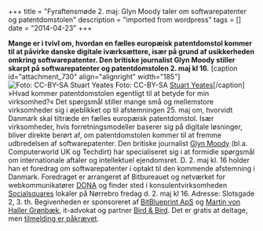 +++
title = "Fyraftensmøde 2. maj: Glyn Moody taler om softwarepatenter og patentdomstolen"
description = "imported from wordpress"
tags = []
date = "2014-04-23"
+++

**Mange er i tvivl om, hvordan en fælles europæisk patentdomstol kommer til at påvirke danske digitale iværksættere, især på grund af usikkerheden omkring softwarepatenter. Den britiske journalist Glyn Moody stiller skarpt på softwarepatenter og patentdomstolen 2. maj kl 16.** [caption id="attachment_730" align="alignright" width="185"]![Foto: CC-BY-SA Stuart Yeates](https://bitbureauet.dk/wp-content/uploads/2014/04/185px-Glyn_Moody_1_cropped.jpg) Foto: CC-BY-SA [Stuart Yeates](https://www.flickr.com/photos/stuartyeates/126951892/)[/caption] »Hvad kommer patentdomstolen egentligt til at betyde for min virksomhed?« Det spørgsmål stiller mange små og mellemstore virksomheder sig i øjeblikket op til afstemningen 25. maj om, hvorvidt Danmark skal tiltræde en fælles europæisk patentdomstol. Især virksomheder, hvis forretningsmodeller baserer sig på digitale løsninger, bliver direkte berørt af, om patentdomstolen kommer til at fremme udbredelsen af softwarepatenter. Den britiske journalist [Glyn Moody](https://twitter.com/glynmoody) (bl.a. Computerworld UK og Techdirt) har specialiseret sig i at formidle spørgsmål om internationale aftaler og intellektuel ejendomsret. D. 2. maj kl. 16 holder han et foredrag om softwarepatenter i optakt til den kommende afstemning i Danmark. Foredraget er arrangeret af Bitbureauet og netværket for webkommunikatører [DONA](http://dona.dk/) og finder sted i konsulentvirksomheden [Socialsquares](http://www.socialsquare.dk/) lokaler på Nørrebro fredag d. 2. maj kl 16. Adresse: Slotsgade 2, 3. th. Begivenheden er sponsoreret af [BitBlueprint ApS](http://www.bitblueprint.com/) og [Martin von Haller Grønbæk](https://twitter.com/vonhaller), it-advokat og partner [Bird & Bird](http://twobirds.dk/). Det er gratis at deltage, men [tilmelding er påkrævet](https://docs.google.com/forms/d/1T9t9Eecvx4Tr8cYevRmjTTHR1gEnnbLHJL-v6A54u1k/viewform).

